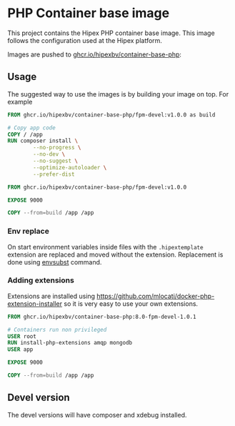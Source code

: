 # PHP Container base image
This project contains the Hipex PHP container base image. This image follows the configuration used at the Hipex platform.

Images are pushed to [ghcr.io/hipexbv/container-base-php](https://github.com/orgs/HipexBV/packages/container/package/container-base-php):

## Usage
The suggested way to use the images is by building your image on top. For example

```Dockerfile
FROM ghcr.io/hipexbv/container-base-php/fpm-devel:v1.0.0 as build

# Copy app code
COPY / /app
RUN composer install \
        --no-progress \
        --no-dev \
        --no-suggest \
        --optimize-autoloader \
        --prefer-dist

FROM ghcr.io/hipexbv/container-base-php/fpm-devel:v1.0.0

EXPOSE 9000

COPY --from=build /app /app
```


### Env replace
On start environment variables inside files with the `.hipextemplate` extension are replaced and moved without the extension.
Replacement is done using [envsubst](https://man7.org/linux/man-pages/man1/envsubst.1.html) command.


### Adding extensions
Extensions are installed using https://github.com/mlocati/docker-php-extension-installer so it is very easy to
use your own extensions.

```Dockerfile
FROM ghcr.io/hipexbv/container-base-php:8.0-fpm-devel-1.0.1

# Containers run non privileged
USER root
RUN install-php-extensions amqp mongodb
USER app

EXPOSE 9000

COPY --from=build /app /app
```


## Devel version
The devel versions will have composer and xdebug installed.
